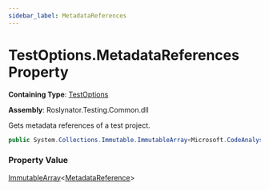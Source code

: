 ```yaml
---
sidebar_label: MetadataReferences
---
```


# TestOptions\.MetadataReferences Property

**Containing Type**: [TestOptions](../index.md)

**Assembly**: Roslynator\.Testing\.Common\.dll

  
Gets metadata references of a test project\.

```csharp
public System.Collections.Immutable.ImmutableArray<Microsoft.CodeAnalysis.MetadataReference> MetadataReferences { get; protected set; }
```

### Property Value

[ImmutableArray](https://docs.microsoft.com/en-us/dotnet/api/system.collections.immutable.immutablearray-1)&lt;[MetadataReference](https://docs.microsoft.com/en-us/dotnet/api/microsoft.codeanalysis.metadatareference)&gt;


